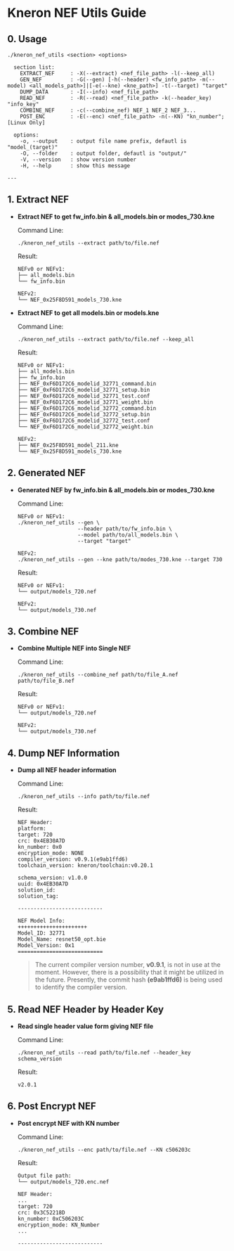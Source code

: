 # Kneron NEF Utils Guide

## 0. Usage

```shell
./kneron_nef_utils <section> <options>

  section list:
    EXTRACT_NEF     : -X(--extract) <nef_file_path> -l(--keep_all)
    GEN_NEF         : -G(--gen) [-h(--header) <fw_info_path> -m(--model) <all_models_path>]|[-e(--kne) <kne_path>] -t(--target) "target"
    DUMP_DATA       : -I(--info) <nef_file_path>
    READ_NEF        : -R(--read) <nef_file_path> -k(--header_key) "info_key"
    COMBINE_NEF     : -c(--combine_nef) NEF_1 NEF_2 NEF_3...
    POST_ENC        : -E(--enc) <nef_file_path> -n(--KN) "kn_number"; [Linux Only]

  options:
    -o, --output    : output file name prefix, defautl is "model_(target)"
    -O, --folder    : output folder, defautl is "output/"
    -V, --version   : show version number
    -H, --help      : show this message

---
```

## 1. Extract NEF

* **Extract NEF to get fw_info.bin & all_models.bin or modes_730.kne**

    Command Line:

    ```shell
    ./kneron_nef_utils --extract path/to/file.nef
    ```

    Result:

    ```shell
    NEFv0 or NEFv1:
    ├── all_models.bin
    └── fw_info.bin

    NEFv2:
    └── NEF_0x25F8D591_models_730.kne
    ```

* **Extract NEF to get all models.bin or models.kne**

    Command Line:

    ```shell
    ./kneron_nef_utils --extract path/to/file.nef --keep_all
    ```

    Result:

    ```shell
    NEFv0 or NEFv1:
    ├── all_models.bin
    ├── fw_info.bin
    ├── NEF_0xF6D172C6_modelid_32771_command.bin
    ├── NEF_0xF6D172C6_modelid_32771_setup.bin
    ├── NEF_0xF6D172C6_modelid_32771_test.conf
    ├── NEF_0xF6D172C6_modelid_32771_weight.bin
    ├── NEF_0xF6D172C6_modelid_32772_command.bin
    ├── NEF_0xF6D172C6_modelid_32772_setup.bin
    ├── NEF_0xF6D172C6_modelid_32772_test.conf
    └── NEF_0xF6D172C6_modelid_32772_weight.bin

    NEFv2:
    ├── NEF_0x25F8D591_model_211.kne
    └── NEF_0x25F8D591_models_730.kne
    ```

## 2. Generated NEF

* **Generated NEF by fw_info.bin & all_models.bin or modes_730.kne**

    Command Line:

    ```shell
    NEFv0 or NEFv1:
    ./kneron_nef_utils --gen \
                       --header path/to/fw_info.bin \
                       --model path/to/all_models.bin \
                       --target "target"

    NEFv2:
    ./kneron_nef_utils --gen --kne path/to/modes_730.kne --target 730
    ```

    Result:

    ```shell
    NEFv0 or NEFv1:
    └── output/models_720.nef

    NEFv2:
    └── output/models_730.nef
    ```

## 3. Combine NEF

* **Combine Multiple NEF into Single NEF**

    Command Line:

    ```shell
    ./kneron_nef_utils --combine_nef path/to/file_A.nef path/to/file_B.nef
    ```

    Result:

    ```shell
    NEFv0 or NEFv1:
    └── output/models_720.nef

    NEFv2:
    └── output/models_730.nef
    ```

## 4. Dump NEF Information

* **Dump all NEF header information**

    Command Line:

    ```shell
    ./kneron_nef_utils --info path/to/file.nef
    ```

    Result:

    ```shell
    NEF Header:
    platform:
    target: 720
    crc: 0x4EB30A7D
    kn_number: 0x0
    encryption_mode: NONE
    compiler_version: v0.9.1(e9ab1ffd6)
    toolchain_version: kneron/toolchain:v0.20.1

    schema_version: v1.0.0
    uuid: 0x4EB30A7D
    solution_id:
    solution_tag:

    ---------------------------

    NEF Model Info:
    ++++++++++++++++++++++
    Model_ID: 32771
    Model_Name: resnet50_opt.bie
    Model_Version: 0x1
    ===========================
    ```

    > The current compiler version number, **v0.9.1**, is not in use at the moment. However, there is a possibility that it might be utilized in the future. Presently, the commit hash **(e9ab1ffd6)** is being used to identify the compiler version.

## 5. Read NEF Header by Header Key

* **Read single header value form giving NEF file**

    Command Line:

    ```shell
    ./kneron_nef_utils --read path/to/file.nef --header_key schema_version
    ```

    Result:

    ```shell
    v2.0.1
    ```

## 6. Post Encrypt NEF

* **Post encrypt NEF with KN number**

    Command Line:

    ```shell
    ./kneron_nef_utils --enc path/to/file.nef --KN c506203c
    ```

    Result:

    ```shell
    Output file path:
    └── output/models_720.enc.nef

    NEF Header:
    ...
    target: 720
    crc: 0x3C52218D
    kn_number: 0xC506203C
    encryption_mode: KN_Number
    ...

    ---------------------------
    ```
